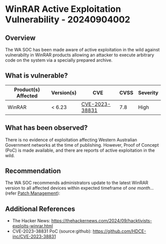 # WinRAR Active Exploitation Vulnerability - 20240904002

## Overview

The WA SOC has been made aware of active exploitation in the wild against vulnerabilty in WinRAR products allowing an attacker to execute arbitrary code on the system via a specially prepared archive. 

## What is vulnerable?

| Product(s) Affected | Version(s) | CVE  | CVSS  | Severity   |
| ------------------- | ---------- | ---- | ------------- | ---- |
| WinRAR     | < 6.23    | [CVE-2023-38831](https://nvd.nist.gov/vuln/detail/CVE-2023-38831) | 7.8 |High


## What has been observed?

There is no evidence of exploitation affecting Western Australian Government networks at the time of publishing. However, Proof of Concept (PoC) is made available, and there are reports of active exploitation in the wild.  

## Recommendation

The WA SOC recommends administrators update to the latest WinRAR version to all affected devices within expected timeframe of *one month...* (refer [Patch Management](../guidelines/patch-management.md)):



## Additional References

- The Hacker News: <https://thehackernews.com/2024/09/hacktivists-exploits-winrar.html>
- CVE-2023-38831 PoC (source:github): <https://github.com/HDCE-inc/CVE-2023-38831>

